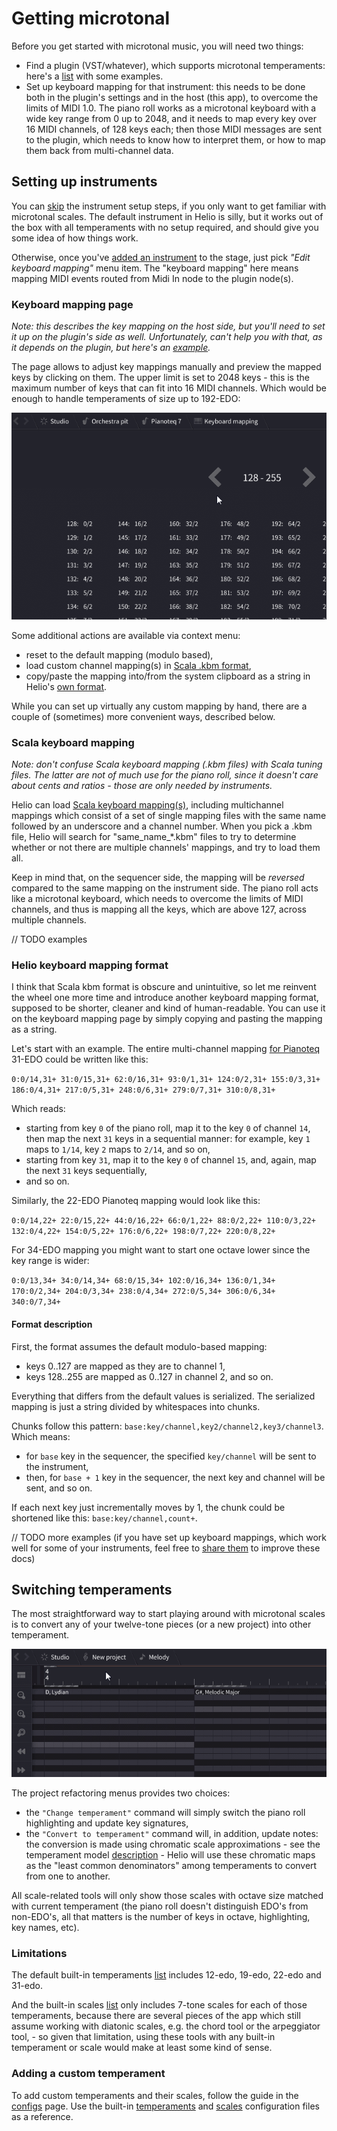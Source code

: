 # Getting microtonal

Before you get started with microtonal music, you will need two things:
 * Find a plugin (VST/whatever), which supports microtonal temperaments: here's a [list](https://github.com/suhr/awesome-microtonal#synths) with some examples.
 * Set up keyboard mapping for that instrument: this needs to be done both in the plugin's settings and in the host (this app), to overcome the limits of MIDI 1.0. The piano roll works as a microtonal keyboard with a wide key range from 0 up to 2048, and it needs to map every key over 16 MIDI channels, of 128 keys each; then those MIDI messages are sent to the plugin, which needs to know how to interpret them, or how to map them back from multi-channel data.

## Setting up instruments

You can [skip](#switching-temperaments) the instrument setup steps, if you only want to get familiar with microtonal scales. The default instrument in Helio is silly, but it works out of the box with all temperaments with no setup required, and should give you some idea of how things work.

Otherwise, once you've [added an instrument](getting-started.md#instruments) to the stage, just pick *"Edit keyboard mapping"* menu item. The "keyboard mapping" here means mapping MIDI events routed from Midi In node to the plugin node(s).

### Keyboard mapping page

*Note: this describes the key mapping on the host side, but you'll need to set it up on the plugin's side as well. Unfortunately, can't help you with that, as it depends on the plugin, but here's an [example](https://soundbytesmag.net/microtonality-in-falcon/).*

The page allows to adjust key mappings manually and preview the mapped keys by clicking on them. The upper limit is set to 2048 keys - this is the maximum number of keys that can fit into 16 MIDI channels. Which would be enough to handle temperaments of size up to 192-EDO:

![keyboard-mapping]

Some additional actions are available via context menu:
 * reset to the default mapping (modulo based),
 * load custom channel mapping(s) in [Scala .kbm format](#scala-keyboard-mapping),
 * copy/paste the mapping into/from the system clipboard as a string in Helio's [own format](#helio-keyboard-mapping-format).

While you can set up virtually any custom mapping by hand, there are a couple of (sometimes) more convenient ways, described below.

### Scala keyboard mapping

*Note: don't confuse Scala keyboard mapping (.kbm files) with Scala tuning files. The latter are not of much use for the piano roll, since it doesn't care about cents and ratios - those are only needed by instruments.*

Helio can load [Scala keyboard mapping(s)](http://www.huygens-fokker.org/scala/help.htm#mappings), including multichannel mappings which consist of a set of single mapping files with the same name followed by an underscore and a channel number. When you pick a .kbm file, Helio will search for "same_name_*.kbm" files to try to determine whether or not there are multiple channels' mappings, and try to load them all.

Keep in mind that, on the sequencer side, the mapping will be *reversed* compared to the same mapping on the instrument side.
The piano roll acts like a microtonal keyboard, which needs to overcome the limits of MIDI channels, and thus is mapping all the keys, which are above 127, across multiple channels.

// TODO examples

### Helio keyboard mapping format

I think that Scala kbm format is obscure and unintuitive, so let me reinvent the wheel one more time and introduce another keyboard mapping format, supposed to be shorter, cleaner and kind of human-readable. You can use it on the keyboard mapping page by simply copying and pasting the mapping as a string.

Let's start with an example. The entire multi-channel mapping [for Pianoteq](https://forum.modartt.com/viewtopic.php?id=4307) 31-EDO could be written like this:

`0:0/14,31+ 31:0/15,31+ 62:0/16,31+ 93:0/1,31+ 124:0/2,31+ 155:0/3,31+ 186:0/4,31+ 217:0/5,31+ 248:0/6,31+ 279:0/7,31+ 310:0/8,31+`

Which reads:
 * starting from key `0` of the piano roll, map it to the key `0` of channel `14`, then map the next `31` keys in a sequential manner: for example, key `1` maps to `1/14`, key `2` maps to `2/14`, and so on,
 * starting from key `31`, map it to the key `0` of channel `15`, and, again, map the next `31` keys sequentially,
 * and so on.

Similarly, the 22-EDO Pianoteq mapping would look like this:

`0:0/14,22+ 22:0/15,22+ 44:0/16,22+ 66:0/1,22+ 88:0/2,22+ 110:0/3,22+ 132:0/4,22+ 154:0/5,22+ 176:0/6,22+ 198:0/7,22+ 220:0/8,22+`

For 34-EDO mapping you might want to start one octave lower since the key range is wider:

`0:0/13,34+ 34:0/14,34+ 68:0/15,34+ 102:0/16,34+ 136:0/1,34+ 170:0/2,34+ 204:0/3,34+ 238:0/4,34+ 272:0/5,34+ 306:0/6,34+ 340:0/7,34+`


#### Format description

First, the format assumes the default modulo-based mapping:
 * keys 0..127 are mapped as they are to channel 1,
 * keys 128..255 are mapped as 0..127 in channel 2, and so on.

Everything that differs from the default values is serialized. The serialized mapping is just a string divided by whitespaces into chunks.

Chunks follow this pattern: `base:key/channel,key2/channel2,key3/channel3`. Which means:
 * for `base` key in the sequencer, the specified `key/channel` will be sent to the instrument,
 * then, for `base + 1` key in the sequencer, the next key and channel will be sent, and so on.

If each next key just incrementally moves by 1, the chunk could be shortened like this: `base:key/channel,count+`.

// TODO more examples (if you have set up keyboard mappings, which work well for some of your instruments, feel free to [share them](https://github.com/helio-fm/helio-workstation/discussions) to improve these docs)

## Switching temperaments

The most straightforward way to start playing around with microtonal scales is to convert any of your twelve-tone pieces (or a new project) into other temperament.

![change-temperament]

The project refactoring menus provides two choices:
 * the `"Change temperament"` command will simply switch the piano roll highlighting and update key signatures,
 * the `"Convert to temperament"` command will, in addition, update notes: the conversion is made using chromatic scale approximations - see the temperament model [description](configs.md#temperaments) - Helio will use these chromatic maps as the "least common denominators" among temperaments to convert from one to another.

All scale-related tools will only show those scales with octave size matched with current temperament (the piano roll doesn't distinguish EDO's from non-EDO's, all that matters is the number of keys in octave, highlighting, key names, etc).

### Limitations

The default built-in temperaments [list](configs.md#temperaments) includes 12-edo, 19-edo, 22-edo and 31-edo.

And the built-in scales [list](configs.md#scales) only includes 7-tone scales for each of those temperaments, because there are several pieces of the app which still assume working with diatonic scales, e.g. the chord tool or the arpeggiator tool, - so given that limitation, using these tools with any built-in temperament or scale would make at least some kind of sense.

### Adding a custom temperament

To add custom temperaments and their scales, follow the guide in the [сonfigs](configs.md#user-configs) page. Use the built-in [temperaments](configs.md#temperaments) and [scales](configs.md#scales) configuration files as a reference.

[keyboard-mapping]: images/keyboard-mapping.png "Keyboard mapping page layout and menu"
[change-temperament]: images/change-temperament.png "Switching and converting temperaments"
